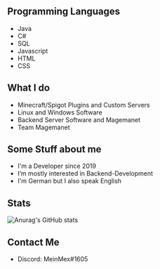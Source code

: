 ## Programming Languages
- Java
- C#
- SQL
- Javascript
- HTML
- CSS


## What I do
- Minecraft/Spigot Plugins and Custom Servers
- Linux and Windows Software
- Backend Server Software and Magemanet
- Team Magemanet

## Some Stuff about me
- I'm a Developer since 2019
- I’m mostly interested in Backend-Development
- I'm German but I also speak English
## Stats

![Anurag's GitHub stats](https://github-readme-stats.vercel.app/api?username=MeinMex&show_icons=true&theme=transparent)
## Contact Me

- Discord: MeinMex#1605

